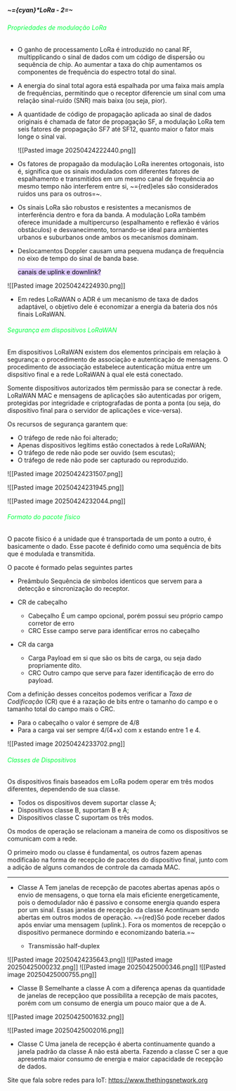 #####                                                                   ~={cyan}*LoRa - 2=~

###### <span style="color:rgb(0, 255, 64)">Propriedades de modulação LoRa</span>

-  O ganho de processamento LoRa é introduzido no canal RF, multipplicando o sinal de dados com um código de dispersão ou sequência de chip. Ao aumentar a taxa do chip aumentamos os componentes de frequência do espectro total do sinal.

-  A energia do sinal total agora está espalhada por uma faixa mais ampla de frequências, permitindo que o receptor diferencie um sinal com uma relação sinal-ruído (SNR) mais baixa (ou seja, pior).

-  A quantidade de código de propagação aplicada ao sinal de dados originais é chamada de fator de propagação SF, a modulação LoRa tem seis fatores de propagação SF7 até SF12, quanto maior o fator mais longe o sinal vai.

	![[Pasted image 20250424222440.png]]

- Os fatores de propagaão da modulação LoRa inerentes ortogonais, isto é, significa que os sinais modulados com diferentes fatores de espalhamento e transmitidos em um mesmo canal de frequência ao mesmo tempo não interferem entre si, ~={red}eles são considerados ruidos uns para os outros=~.

-  Os sinais LoRa são robustos e resistentes a mecanismos de interferência dentro e fora da banda.  A modulação LoRa também oferece imunidade a multipercurso (espalhamento e reflexão é vários obstáculos) e desvanecimento, tornando-se ideal para ambientes urbanos e suburbanos onde ambos os mecanismos dominam.

-  Deslocamentos Doppler causam uma pequena mudança de frequência no eixo de tempo do sinal de banda base.

	<mark style="background: #D2B3FFA6;">canais de uplink e downlink?</mark>

![[Pasted image 20250424224930.png]]

-  Em redes LoRaWAN o ADR é um mecanismo de taxa de dados adaptável, o objetivo dele é economizar a energia da bateria dos nós finais LoRaWAN.

###### <span style="color:rgb(0, 255, 64)">Segurança em dispositivos LoRaWAN</span>

Em dispositivos LoRaWAN existem dos elementos principais em relação à segurança: o procedimento de associação e autenticação de mensagens. O procedimento de associação estabelece autenticação mútua entre um dispsitivo final e a rede LoRaWAN à qual ele está conectado. 

Somente dispositivos autorizados têm permissão para se conectar à rede. LoRaWAN MAC e mensagens de aplicações são autenticadas por origem, protegidas por integridade e criptografadas de ponta a ponta (ou seja, do dispositivo final para o servidor de aplicações e vice-versa).

Os recursos de segurança garantem que:

-  O tráfego de rede não foi alterado;
-  Apenas dispositivos legítims estão conectados à rede LoRaWAN;
-  O tráfego de rede não pode ser ouvido (sem escutas);
-  O tráfego de rede não pode ser capturado ou reproduzido.

![[Pasted image 20250424231507.png]]

![[Pasted image 20250424231945.png]]

![[Pasted image 20250424232044.png]]

###### <span style="color:rgb(0, 255, 64)">Formato do pacote físico</span>

O pacote físico é a unidade que é transportada de um ponto a outro, é basicamente o dado. Esse pacote é definido como uma sequência de bits que é modulada e transmitida.

O pacote é formado pelas seguintes partes

-  Preâmbulo
	Sequência de simbolos identicos que servem para a detecção e sincronização do receptor.

-  CR de cabeçalho
	-  Cabeçalho
		É um campo opcional, porém possui seu próprio campo corretor de erro
	-  CRC
		Esse campo serve para identificar erros no cabeçalho
-  CR da carga
	-  Carga
		Payload em si que são os bits de carga, ou seja dado propriamente dito.
	-  CRC
		Outro campo que serve para fazer identificação de erro do payload.

Com a definição desses conceitos podemos verificar a *Taxa de Codificação* (CR) que é a razação de bits entre o tamanho do campo e o tamanho total do campo mais o CRC.

-  Para o cabeçalho o valor é sempre de 4/8
-  Para a carga vai ser sempre 4/(4+x) com x estando entre 1 e 4.

![[Pasted image 20250424233702.png]]

###### <span style="color:rgb(0, 255, 64)">Classes de Dispositivos</span>

Os dispositivos finais baseados em LoRa podem operar em três modos diferentes, dependendo de sua classe.

-  Todos os dispositivos devem suportar classe A;
-  Dispositivos classe B, suportam B e A;
-  Dispositivos classe C suportam os três modos.

Os modos de operação se relacionam a maneira de como os dispositivos se comunicam com a rede.

O primeiro modo ou classe é fundamental, os outros fazem apenas modificaão na forma de recepção de pacotes do dispositivo final, junto com a adição de alguns comandos de controle da camada MAC. 

---

-  Classe A
Tem janelas de recepção de pacotes abertas apenas após o envio de mensagens, o que torna ela mais eficiente energeticamente, pois o demodulador não é passivo e consome energia quando espera por um sinal. Essas janelas de recepção da classe Acontinuam sendo abertas em outros modos de operação. ~={red}Só pode receber dados após enviar uma mensagem (uplink.). Fora os momentos de recepção o dispositivo permanece dormindo e economizando bateria.=~

	- Transmissão half-duplex

![[Pasted image 20250424235643.png]]
![[Pasted image 20250425000232.png]]
![[Pasted image 20250425000346.png]]
![[Pasted image 20250425000755.png]]
 
- Classe B
Semelhante a classe A com a diferença apenas da quantidade de janelas de recepçãoo que possibilita a recepção de mais pacotes, porém com um consumo de energia um pouco maior que a de A.

![[Pasted image 20250425001632.png]]

![[Pasted image 20250425002016.png]]



























-  Classe C 
Uma janela de recepção é aberta continuamente quando a janela padrão da classe A não está aberta. Fazendo a classe C ser a que apresenta maior consumo de energia e maior capacidade de recepção de dados.









































































































































































Site que fala sobre redes para IoT: https://www.thethingsnetwork.org